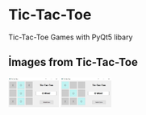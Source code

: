 # Tic-Tac-Toe



Tic-Tac-Toe Games with PyQt5 libary

## İmages from Tic-Tac-Toe


<p float="left">
  <img src="https://github.com/ErdalNayir/Tic-Tac-Toe/blob/main/image1.JPG" width="100" />
  <img src="https://github.com/ErdalNayir/Tic-Tac-Toe/blob/main/image2.JPG" width="100" /> 

</p>






